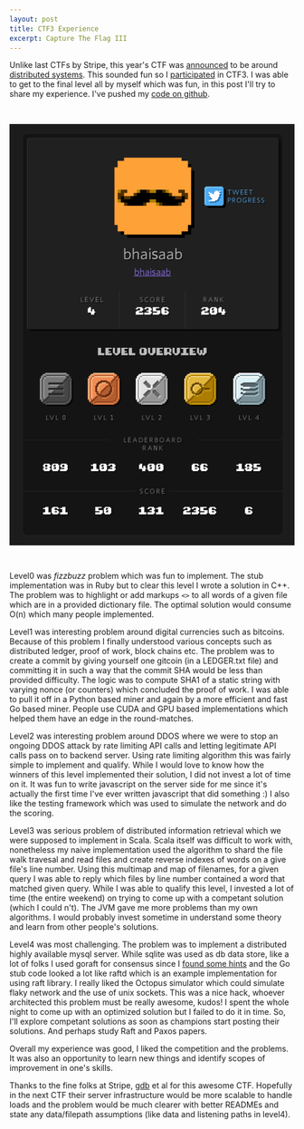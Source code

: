 ```yaml
---
layout: post
title: CTF3 Experience
excerpt: Capture The Flag III
---
```


Unlike last CTFs by Stripe, this year's CTF was
[announced](https://stripe.com/blog/ctf3-coming-soon) to be around [distributed
systems](https://stripe.com/blog/ctf3-launch).  This sounded fun so I
[participated](https://stripe-ctf.com/achievements/bhaisaab) in CTF3. I was able
to get to the final level all by myself which was fun, in this post I'll try to
share my experience. I've pushed my [code on
github](https://github.com/bhaisaab/hacklab/tree/master/ctf3).

<br><p align="center"><a href="/images/ctf3.png"><img align="center" src="/images/ctf3.png"></a></p><br>

Level0 was _fizzbuzz_ problem which was fun to implement. The stub implementation
was in Ruby but to clear this level I wrote a solution in C++. The problem was
to highlight or add markups `<>` to all words of a given file which are in a
provided dictionary file. The optimal solution would consume O(n) which many
people implemented.

Level1 was interesting problem around digital currencies such as bitcoins.
Because of this problem I finally understood various concepts such as
distributed ledger, proof of work, block chains etc. The problem was to create a
commit by giving yourself one gitcoin (in a LEDGER.txt file) and committing it
in such a way that the commit SHA would be less than provided difficulty. The
logic was to compute SHA1 of a static string with varying nonce (or counters)
which concluded the proof of work. I was able to pull it off in a Python based
miner and again by a more efficient and fast Go based miner. People use CUDA and
GPU based implementations which helped them have an edge in the round-matches.

Level2 was interesting problem around DDOS where we were to stop an ongoing DDOS
attack by rate limiting API calls and letting legitimate API calls pass on to
backend server. Using rate limiting algorithm this was fairly simple to implement
and qualify. While I would love to know how the winners of this level implemented
their solution, I did not invest a lot of time on it. It was fun to write
javascript on the server side for me since it's actually the first time I've
ever written javascript that did something :) I also like the testing framework
which was used to simulate the network and do the scoring.

Level3 was serious problem of distributed information retrieval which we were
supposed to implement in Scala. Scala itself was difficult to work with,
nonetheless my naive implementation used the algorithm to shard the file walk
travesal and read files and create reverse indexes of words on a give file's
line number. Using this multimap and map of filenames, for a given query I was
able to reply which files by line number contained a word that matched given
query. While I was able to qualify this level, I invested a lot of time (the
entire weekend) on trying to come up with a competant solution (which I could n't).
The JVM gave me more problems than my own algorithms. I would probably invest
sometime in understand some theory and learn from other people's solutions.

Level4 was most challenging. The problem was to implement a distributed
highly available mysql server. While sqlite was used as db data store, like a
lot of folks I used goraft for consensus since I [found some
hints](https://github.com/goraft/raft/pull/146) and the Go stub code looked a lot
like raftd which is an example implementation for using raft library. I really liked
the Octopus simulator which could simulate flaky network and the use of unix sockets.
This was a nice hack, whoever architected this problem must be really awesome, kudos!
I spent the whole night to come up with an optimized solution but I failed to do it
in time. So, I'll explore competant solutions as soon as champions start posting
their solutions. And perhaps study Raft and Paxos papers.

Overall my experience was good, I liked the competition and the problems. It was
also an opportunity to learn new things and identify scopes of improvement in one's
skills.

Thanks to the fine folks at Stripe, [gdb](https://twitter.com/thegdb) et al
for this awesome CTF. Hopefully in the next CTF their server infrastructure would
be more scalable to handle loads and the problem would be much clearer with better
READMEs and state any data/filepath assumptions (like data and listening paths in level4).

